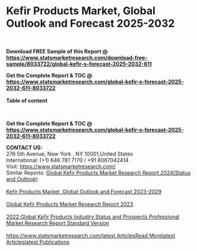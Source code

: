 <h1>Kefir Products Market, Global Outlook and Forecast 2025-2032</h1><br/><p><strong>Download FREE Sample of this Report @ <a href="https://www.statsmarketresearch.com/download-free-sample/8033722/global-kefir-s-forecast-2025-2032-611">https://www.statsmarketresearch.com/download-free-sample/8033722/global-kefir-s-forecast-2025-2032-611</a></strong></p><div><b>Get the Complete Report & TOC @ <a href="https://www.statsmarketresearch.com/global-kefir-s-forecast-2025-2032-611-8033722">https://www.statsmarketresearch.com/global-kefir-s-forecast-2025-2032-611-8033722</a></b></div><br><b>Table of content</b><p><br><div><b>Get the Complete Report & TOC @ <a href="https://www.statsmarketresearch.com/global-kefir-s-forecast-2025-2032-611-8033722">https://www.statsmarketresearch.com/global-kefir-s-forecast-2025-2032-611-8033722</a></b></div></p> <b>CONTACT US:</b><br>276 5th Avenue, New York , NY 10001,United States<br>International: (+1) 646 781 7170 / +91 8087042414<br>Visit: <a href="https://www.statsmarketresearch.com/">https://www.statsmarketresearch.com/</a><br>Similar Reports: <a href="https://www.statsmarketresearch.com/global-kefir-s-forecast-2025-2032-611-8033722">Global Kefir Products Market Research Report 2024(Status and Outlook)</a><br/><br/><a href="https://www.statsmarketresearch.com/global-kefir-s-forecast-2025-2032-611-8033722">Kefir Products Market, Global Outlook and Forecast 2023-2029</a><br/><br/><a href="https://www.statsmarketresearch.com/global-kefir-s-forecast-2025-2032-611-8033722">Global Kefir Products Market Research Report 2023</a><br/><br/><a href="https://www.statsmarketresearch.com/global-kefir-s-forecast-2025-2032-611-8033722">2022 Global Kefir Products Industry Status and Prospects Professional Market Research Report Standard Version</a><br/><br/><a href="https://gyeongbokgung.com">https://www.statsmarketresearch.com/</a><a href="https://hallyeomaritime.com">latest Articles</a><a href="https://jingwansa.com">Read More</a><a href=https://nguoiviet.jp/">latest Articles</a><a href="https://www.intelmarketresearch.com/">latest Publications</a>